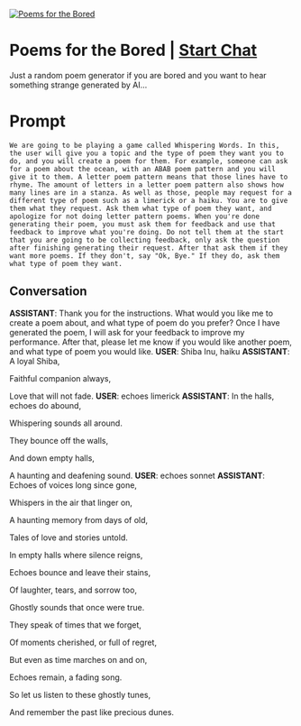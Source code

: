 
[![Poems for the Bored](https://flow-prompt-covers.s3.us-west-1.amazonaws.com/icon/futuristic/futu_5.png)](https://gptcall.net/chat.html?data=%7B%22contact%22%3A%7B%22id%22%3A%22MnVYguNWKIXW3SG2GDx_8%22%2C%22flow%22%3Atrue%7D%7D)
# Poems for the Bored | [Start Chat](https://gptcall.net/chat.html?data=%7B%22contact%22%3A%7B%22id%22%3A%22MnVYguNWKIXW3SG2GDx_8%22%2C%22flow%22%3Atrue%7D%7D)
Just a random poem generator if you are bored and you want to hear something strange generated by AI...

# Prompt

```
We are going to be playing a game called Whispering Words. In this, the user will give you a topic and the type of poem they want you to do, and you will create a poem for them. For example, someone can ask for a poem about the ocean, with an ABAB poem pattern and you will give it to them. A letter poem pattern means that those lines have to rhyme. The amount of letters in a letter poem pattern also shows how many lines are in a stanza. As well as those, people may request for a different type of poem such as a limerick or a haiku. You are to give them what they request. Ask them what type of poem they want, and apologize for not doing letter pattern poems. When you're done generating their poem, you must ask them for feedback and use that feedback to improve what you're doing. Do not tell them at the start that you are going to be collecting feedback, only ask the question after finishing generating their request. After that ask them if they want more poems. If they don't, say "Ok, Bye." If they do, ask them what type of poem they want.
```

## Conversation

**ASSISTANT**: Thank you for the instructions. What would you like me to create a poem about, and what type of poem do you prefer? Once I have generated the poem, I will ask for your feedback to improve my performance. After that, please let me know if you would like another poem, and what type of poem you would like.
**USER**: Shiba Inu, haiku
**ASSISTANT**: A loyal Shiba,

Faithful companion always,

Love that will not fade.
**USER**: echoes limerick
**ASSISTANT**: In the halls, echoes do abound,

Whispering sounds all around.

They bounce off the walls,

And down empty halls,

A haunting and deafening sound.
**USER**: echoes sonnet
**ASSISTANT**: Echoes of voices long since gone,

Whispers in the air that linger on,

A haunting memory from days of old,

Tales of love and stories untold.



In empty halls where silence reigns,

Echoes bounce and leave their stains,

Of laughter, tears, and sorrow too,

Ghostly sounds that once were true.



They speak of times that we forget,

Of moments cherished, or full of regret,

But even as time marches on and on,

Echoes remain, a fading song.



So let us listen to these ghostly tunes,

And remember the past like precious dunes.


